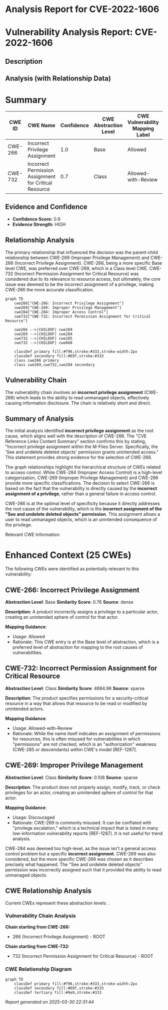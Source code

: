 # Analysis Report for CVE-2022-1606

# Vulnerability Analysis Report: CVE-2022-1606

## Description



## Analysis (with Relationship Data)

# Summary
| CWE ID | CWE Name | Confidence | CWE Abstraction Level | CWE Vulnerability Mapping Label | CWE-Vulnerability Mapping Notes |
|---|---|---|---|---|---|
| CWE-266 | Incorrect Privilege Assignment | 1.0 | Base | Allowed | Primary CWE |
| CWE-732 | Incorrect Permission Assignment for Critical Resource | 0.7 | Class | Allowed-with-Review | Secondary Candidate |

## Evidence and Confidence

*   **Confidence Score:** 0.9
*   **Evidence Strength:** HIGH

## Relationship Analysis
The primary relationship that influenced the decision was the parent-child relationship between CWE-269 (Improper Privilege Management) and CWE-266 (Incorrect Privilege Assignment). CWE-266, being a more specific Base level CWE, was preferred over CWE-269, which is a Class level CWE. CWE-732 (Incorrect Permission Assignment for Critical Resource) was considered due to its relevance to resource access, but ultimately, the core issue was deemed to be the incorrect assignment of a privilege, making CWE-266 the more accurate classification.

```mermaid
graph TD
    cwe266["CWE-266: Incorrect Privilege Assignment"]
    cwe269["CWE-269: Improper Privilege Management"]
    cwe284["CWE-284: Improper Access Control"]
    cwe732["CWE-732: Incorrect Permission Assignment for Critical Resource"]

    cwe266 -->|CHILDOF| cwe269
    cwe269 -->|CHILDOF| cwe284
    cwe732 -->|CHILDOF| cwe285
    cwe732 -->|CHILDOF| cwe668

    classDef primary fill:#f96,stroke:#333,stroke-width:2px
    classDef secondary fill:#69f,stroke:#333
    class cwe266 primary
    class cwe269,cwe732,cwe284 secondary
```

## Vulnerability Chain
The vulnerability chain involves an **incorrect privilege assignment** (CWE-266) which leads to the ability to read unmanaged objects, effectively causing information disclosure. The chain is relatively short and direct.

## Summary of Analysis
The initial analysis identified **incorrect privilege assignment** as the root cause, which aligns well with the description of CWE-266. The "CVE Reference Links Content Summary" section confirms this by stating, "Incorrect privilege assignment within the M-Files Server. Specifically, the 'See and undelete deleted objects' permission grants unintended access." This statement provides strong evidence for the selection of CWE-266.

The graph relationships highlight the hierarchical structure of CWEs related to access control. While CWE-284 (Improper Access Control) is a high-level categorization, CWE-269 (Improper Privilege Management) and CWE-266 provide more specific classifications. The decision to select CWE-266 is based on the fact that the vulnerability is directly caused by the **incorrect assignment of a privilege**, rather than a general failure in access control.

CWE-266 is at the optimal level of specificity because it directly addresses the root cause of the vulnerability, which is the **incorrect assignment of the "See and undelete deleted objects" permission**. This assignment allows a user to read unmanaged objects, which is an unintended consequence of the privilege.

Relevant CWE Information:

# Enhanced Context (25 CWEs)
The following CWEs were identified as potentially relevant to this vulnerability:

## CWE-266: Incorrect Privilege Assignment
**Abstraction Level**: Base
**Similarity Score**: 0.76
**Source**: dense

**Description**:
A product incorrectly assigns a privilege to a particular actor, creating an unintended sphere of control for that actor.

**Mapping Guidance**:
- Usage: Allowed
- Rationale: This CWE entry is at the Base level of abstraction, which is a preferred level of abstraction for mapping to the root causes of vulnerabilities.

## CWE-732: Incorrect Permission Assignment for Critical Resource
**Abstraction Level**: Class
**Similarity Score**: 4884.96
**Source**: sparse

**Description**:
The product specifies permissions for a security-critical resource in a way that allows that resource to be read or modified by unintended actors.

**Mapping Guidance**:
- Usage: Allowed-with-Review
- Rationale: While the name itself indicates an assignment of permissions for resources, this is often misused for vulnerabilities in which "permissions" are not checked, which is an "authorization" weakness (CWE-285 or descendants) within CWE's model [REF-1287].

## CWE-269: Improper Privilege Management
**Abstraction Level**: Class
**Similarity Score**: 0.108
**Source**: sparse

**Description**:
The product does not properly assign, modify, track, or check privileges for an actor, creating an unintended sphere of control for that actor.

**Mapping Guidance**:
- Usage: Discouraged
- Rationale: CWE-269 is commonly misused. It can be conflated with "privilege escalation," which is a technical impact that is listed in many low-information vulnerability reports [REF-1287]. It is not useful for trend analysis.

CWE-284 was deemed too high-level, as the issue isn't a general access control problem but a specific **incorrect assignment**. CWE-269 was also considered, but the more specific CWE-266 was chosen as it describes precisely what happened. The "See and undelete deleted objects" permission was incorrectly assigned such that it provided the ability to read unmanaged objects.


## CWE Relationship Analysis

Current CWEs represent these abstraction levels: .


### Vulnerability Chain Analysis

**Chain starting from CWE-266:**
- 266 (Incorrect Privilege Assignment) - ROOT


**Chain starting from CWE-732:**
- 732 (Incorrect Permission Assignment for Critical Resource) - ROOT



### CWE Relationship Diagram

```mermaid
graph TD
    classDef primary fill:#f96,stroke:#333,stroke-width:2px
    classDef secondary fill:#69f,stroke:#333
    classDef tertiary fill:#9e9,stroke:#333
```



*Report generated on 2025-03-30 22:31:44*
